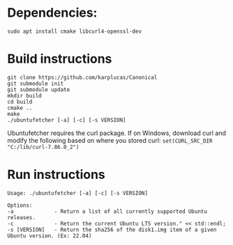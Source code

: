 # Dependencies:
```
sudo apt install cmake libcurl4-openssl-dev
```
# Build instructions
```
git clone https://github.com/karplucas/Canonical
git submodule init
git submodule update
mkdir build
cd build
cmake ..
make
./ubuntufetcher [-a] [-c] [-s VERSION]
```

Ubuntufetcher requires the curl package.
If on Windows, download curl and modify the following based on where you stored curl:
    ```set(CURL_SRC_DIR "C:/lib/curl-7.86.0_2")```

# Run instructions
    Usage: ./ubuntufetcher [-a] [-c] [-s VERSION]
    
    Options:
    -a             - Return a list of all currently supported Ubuntu releases. 
    -c             - Return the current Ubuntu LTS version." << std::endl;
    -s [VERSION]   - Return the sha256 of the disk1.img item of a given Ubuntu version. (Ex: 22.04)

